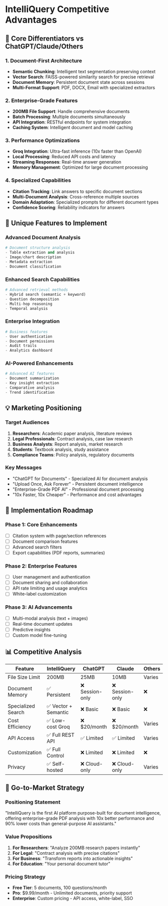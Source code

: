 # IntelliQuery Competitive Advantages

## 🎯 Core Differentiators vs ChatGPT/Claude/Others

### 1. **Document-First Architecture**
- **Semantic Chunking**: Intelligent text segmentation preserving context
- **Vector Search**: FAISS-powered similarity search for precise retrieval
- **Document Memory**: Persistent document state across sessions
- **Multi-Format Support**: PDF, DOCX, Email with specialized extractors

### 2. **Enterprise-Grade Features**
- **200MB File Support**: Handle comprehensive documents
- **Batch Processing**: Multiple documents simultaneously
- **API Integration**: RESTful endpoints for system integration
- **Caching System**: Intelligent document and model caching

### 3. **Performance Optimizations**
- **Groq Integration**: Ultra-fast inference (10x faster than OpenAI)
- **Local Processing**: Reduced API costs and latency
- **Streaming Responses**: Real-time answer generation
- **Memory Management**: Optimized for large document processing

### 4. **Specialized Capabilities**
- **Citation Tracking**: Link answers to specific document sections
- **Multi-Document Analysis**: Cross-reference multiple sources
- **Domain Adaptation**: Specialized prompts for different document types
- **Confidence Scoring**: Reliability indicators for answers

## 🚀 Unique Features to Implement

### **Advanced Document Analysis**
```python
# Document structure analysis
- Table extraction and analysis
- Image/chart description
- Metadata extraction
- Document classification
```

### **Enhanced Search Capabilities**
```python
# Advanced retrieval methods
- Hybrid search (semantic + keyword)
- Question decomposition
- Multi-hop reasoning
- Temporal analysis
```

### **Enterprise Integration**
```python
# Business features
- User authentication
- Document permissions
- Audit trails
- Analytics dashboard
```

### **AI-Powered Enhancements**
```python
# Advanced AI features
- Document summarization
- Key insight extraction
- Comparative analysis
- Trend identification
```

## 💡 Marketing Positioning

### **Target Audiences**
1. **Researchers**: Academic paper analysis, literature reviews
2. **Legal Professionals**: Contract analysis, case law research
3. **Business Analysts**: Report analysis, market research
4. **Students**: Textbook analysis, study assistance
5. **Compliance Teams**: Policy analysis, regulatory documents

### **Key Messages**
- "ChatGPT for Documents" - Specialized AI for document analysis
- "Upload Once, Ask Forever" - Persistent document intelligence
- "Enterprise-Grade PDF AI" - Professional document processing
- "10x Faster, 10x Cheaper" - Performance and cost advantages

## 🔧 Implementation Roadmap

### **Phase 1: Core Enhancements**
- [ ] Citation system with page/section references
- [ ] Document comparison features
- [ ] Advanced search filters
- [ ] Export capabilities (PDF reports, summaries)

### **Phase 2: Enterprise Features**
- [ ] User management and authentication
- [ ] Document sharing and collaboration
- [ ] API rate limiting and usage analytics
- [ ] White-label customization

### **Phase 3: AI Advancements**
- [ ] Multi-modal analysis (text + images)
- [ ] Real-time document updates
- [ ] Predictive insights
- [ ] Custom model fine-tuning

## 📊 Competitive Analysis

| Feature | IntelliQuery | ChatGPT | Claude | Others |
|---------|-------------|---------|--------|--------|
| File Size Limit | 200MB | 25MB | 10MB | Varies |
| Document Memory | ✅ Persistent | ❌ Session-only | ❌ Session-only | ❌ |
| Specialized Search | ✅ Vector + Semantic | ❌ Basic | ❌ Basic | ❌ |
| Cost Efficiency | ✅ Low-cost Groq | ❌ $20/month | ❌ $20/month | Varies |
| API Access | ✅ Full REST API | ✅ Limited | ✅ Limited | Varies |
| Customization | ✅ Full Control | ❌ Limited | ❌ Limited | ❌ |
| Privacy | ✅ Self-hosted | ❌ Cloud-only | ❌ Cloud-only | Varies |

## 🎯 Go-to-Market Strategy

### **Positioning Statement**
"IntelliQuery is the first AI platform purpose-built for document intelligence, offering enterprise-grade PDF analysis with 10x better performance and 90% lower costs than general-purpose AI assistants."

### **Value Propositions**
1. **For Researchers**: "Analyze 200MB research papers instantly"
2. **For Legal**: "Contract analysis with precise citations"
3. **For Business**: "Transform reports into actionable insights"
4. **For Education**: "Your personal document tutor"

### **Pricing Strategy**
- **Free Tier**: 5 documents, 100 questions/month
- **Pro**: $9.99/month - Unlimited documents, priority support
- **Enterprise**: Custom pricing - API access, white-label, SSO